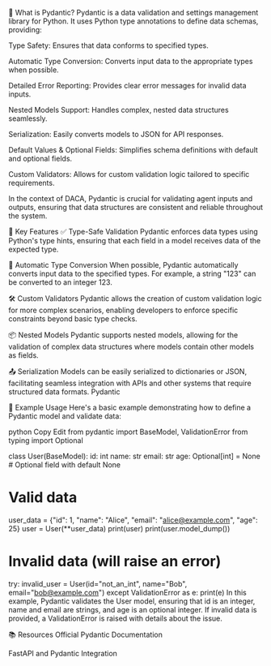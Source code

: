 🚀 What is Pydantic?
Pydantic is a data validation and settings management library for Python. It uses Python type annotations to define data schemas, providing:

Type Safety: Ensures that data conforms to specified types.

Automatic Type Conversion: Converts input data to the appropriate types when possible.

Detailed Error Reporting: Provides clear error messages for invalid data inputs.

Nested Models Support: Handles complex, nested data structures seamlessly.

Serialization: Easily converts models to JSON for API responses.

Default Values & Optional Fields: Simplifies schema definitions with default and optional fields.

Custom Validators: Allows for custom validation logic tailored to specific requirements.

In the context of DACA, Pydantic is crucial for validating agent inputs and outputs, ensuring that data structures are consistent and reliable throughout the system.

🧰 Key Features
✅ Type-Safe Validation
Pydantic enforces data types using Python's type hints, ensuring that each field in a model receives data of the expected type.

🔄 Automatic Type Conversion
When possible, Pydantic automatically converts input data to the specified types. For example, a string "123" can be converted to an integer 123.

🛠️ Custom Validators
Pydantic allows the creation of custom validation logic for more complex scenarios, enabling developers to enforce specific constraints beyond basic type checks.

📦 Nested Models
Pydantic supports nested models, allowing for the validation of complex data structures where models contain other models as fields.

📤 Serialization
Models can be easily serialized to dictionaries or JSON, facilitating seamless integration with APIs and other systems that require structured data formats.
Pydantic

📘 Example Usage
Here's a basic example demonstrating how to define a Pydantic model and validate data:

python
Copy
Edit
from pydantic import BaseModel, ValidationError
from typing import Optional

class User(BaseModel):
    id: int
    name: str
    email: str
    age: Optional[int] = None  # Optional field with default None

# Valid data
user_data = {"id": 1, "name": "Alice", "email": "alice@example.com", "age": 25}
user = User(**user_data)
print(user)
print(user.model_dump())

# Invalid data (will raise an error)
try:
    invalid_user = User(id="not_an_int", name="Bob", email="bob@example.com")
except ValidationError as e:
    print(e)
In this example, Pydantic validates the User model, ensuring that id is an integer, name and email are strings, and age is an optional integer. If invalid data is provided, a ValidationError is raised with details about the issue.

📚 Resources
Official Pydantic Documentation

FastAPI and Pydantic Integration

